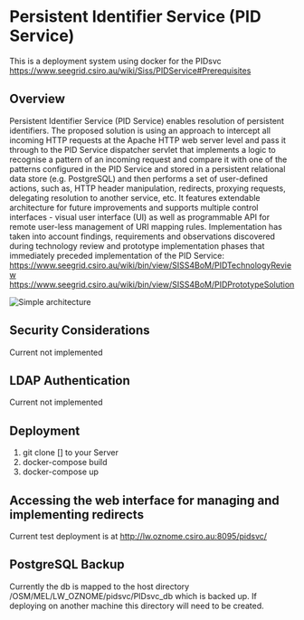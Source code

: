 # Persistent Identifier Service (PID Service)
This is a deployment system using docker for the PIDsvc https://www.seegrid.csiro.au/wiki/Siss/PIDService#Prerequisites
## Overview
Persistent Identifier Service (PID Service) enables resolution of persistent identifiers. The proposed solution is using an approach to intercept all incoming HTTP requests at the Apache HTTP web server level and pass it through to the PID Service dispatcher servlet that implements a logic to recognise a pattern of an incoming request and compare it with one of the patterns configured in the PID Service and stored in a persistent relational data store (e.g. PostgreSQL) and then performs a set of user-defined actions, such as, HTTP header manipulation, redirects, proxying requests, delegating resolution to another service, etc. It features extendable architecture for future improvements and supports multiple control interfaces - visual user interface (UI) as well as programmable API for remote user-less management of URI mapping rules.
Implementation has taken into account findings, requirements and observations discovered during technology review and prototype implementation phases that immediately preceded implementation of the PID Service:
https://www.seegrid.csiro.au/wiki/bin/view/SISS4BoM/PIDTechnologyReview
https://www.seegrid.csiro.au/wiki/bin/view/SISS4BoM/PIDPrototypeSolution

![Simple architecture](https://www.seegrid.csiro.au/wiki/pub/Siss/PIDServiceUserGuide/Core_Principle_Activity_Diagram.png)

## Security Considerations
Current not implemented

## LDAP Authentication
Current not implemented

## Deployment
1. git clone [] to your Server
2. docker-compose build
3. docker-compose up

## Accessing the web interface for managing and implementing redirects
Current test deployment is at http://lw.oznome.csiro.au:8095/pidsvc/

## PostgreSQL Backup
Currently the db is mapped to the host directory /OSM/MEL/LW_OZNOME/pidsvc/PIDsvc_db which is backed up.  If deploying on another machine this directory will need to be created.

